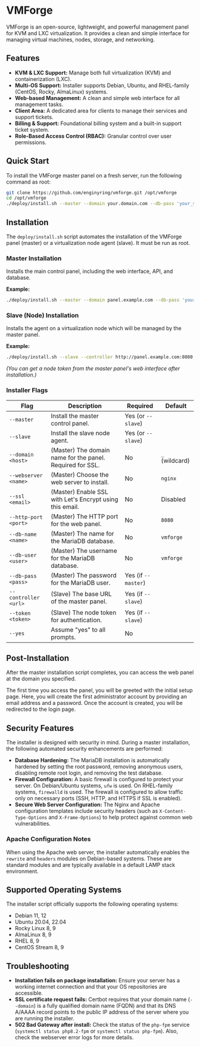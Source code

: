 # VMForge

VMForge is an open-source, lightweight, and powerful management panel for KVM and LXC virtualization. It provides a clean and simple interface for managing virtual machines, nodes, storage, and networking.

## Features

- **KVM & LXC Support:** Manage both full virtualization (KVM) and containerization (LXC).
- **Multi-OS Support:** Installer supports Debian, Ubuntu, and RHEL-family (CentOS, Rocky, AlmaLinux) systems.
- **Web-based Management:** A clean and simple web interface for all management tasks.
- **Client Area:** A dedicated area for clients to manage their services and support tickets.
- **Billing & Support:** Foundational billing system and a built-in support ticket system.
- **Role-Based Access Control (RBAC):** Granular control over user permissions.

## Quick Start

To install the VMForge master panel on a fresh server, run the following command as root:

```bash
git clone https://github.com/enginyring/vmforge.git /opt/vmforge
cd /opt/vmforge
./deploy/install.sh --master --domain your.domain.com --db-pass 'your_strong_password' --ssl your-email@example.com --yes
```

## Installation

The `deploy/install.sh` script automates the installation of the VMForge panel (master) or a virtualization node agent (slave). It must be run as root.

### Master Installation

Installs the main control panel, including the web interface, API, and database.

**Example:**
```bash
./deploy/install.sh --master --domain panel.example.com --db-pass 'your_strong_password' --yes
```

### Slave (Node) Installation

Installs the agent on a virtualization node which will be managed by the master panel.

**Example:**
```bash
./deploy/install.sh --slave --controller http://panel.example.com:8080 --token 'YOUR_NODE_TOKEN' --yes
```
*(You can get a node token from the master panel's web interface after installation.)*

### Installer Flags

| Flag | Description | Required | Default |
|---|---|---|---|
| `--master` | Install the master control panel. | Yes (or `--slave`) | |
| `--slave` | Install the slave node agent. | Yes (or `--slave`) | |
| `--domain <host>` | (Master) The domain name for the panel. Required for SSL. | No | `_` (wildcard) |
| `--webserver <name>` | (Master) Choose the web server to install. | No | `nginx` |
| `--ssl <email>` | (Master) Enable SSL with Let's Encrypt using this email. | No | Disabled |
| `--http-port <port>`| (Master) The HTTP port for the web panel. | No | `8080` |
| `--db-name <name>` | (Master) The name for the MariaDB database. | No | `vmforge` |
| `--db-user <user>` | (Master) The username for the MariaDB database. | No | `vmforge` |
| `--db-pass <pass>` | (Master) The password for the MariaDB user. | Yes (if `--master`) | |
| `--controller <url>`| (Slave) The base URL of the master panel. | Yes (if `--slave`) | |
| `--token <token>` | (Slave) The node token for authentication. | Yes (if `--slave`) | |
| `--yes` | Assume "yes" to all prompts. | No | |

## Post-Installation

After the master installation script completes, you can access the web panel at the domain you specified.

The first time you access the panel, you will be greeted with the initial setup page. Here, you will create the first administrator account by providing an email address and a password. Once the account is created, you will be redirected to the login page.

## Security Features

The installer is designed with security in mind. During a master installation, the following automated security enhancements are performed:

- **Database Hardening:** The MariaDB installation is automatically hardened by setting the root password, removing anonymous users, disabling remote root login, and removing the test database.
- **Firewall Configuration:** A basic firewall is configured to protect your server. On Debian/Ubuntu systems, `ufw` is used. On RHEL-family systems, `firewalld` is used. The firewall is configured to allow traffic only on necessary ports (SSH, HTTP, and HTTPS if SSL is enabled).
- **Secure Web Server Configuration:** The Nginx and Apache configuration templates include security headers (such as `X-Content-Type-Options` and `X-Frame-Options`) to help protect against common web vulnerabilities.

### Apache Configuration Notes

When using the Apache web server, the installer automatically enables the `rewrite` and `headers` modules on Debian-based systems. These are standard modules and are typically available in a default LAMP stack environment.

## Supported Operating Systems

The installer script officially supports the following operating systems:
- Debian 11, 12
- Ubuntu 20.04, 22.04
- Rocky Linux 8, 9
- AlmaLinux 8, 9
- RHEL 8, 9
- CentOS Stream 8, 9

## Troubleshooting

- **Installation fails on package installation:** Ensure your server has a working internet connection and that your OS repositories are accessible.
- **SSL certificate request fails:** Certbot requires that your domain name (`--domain`) is a fully qualified domain name (FQDN) and that its DNS A/AAAA record points to the public IP address of the server where you are running the installer.
- **502 Bad Gateway after install:** Check the status of the `php-fpm` service (`systemctl status php8.2-fpm` or `systemctl status php-fpm`). Also, check the webserver error logs for more details.
```
